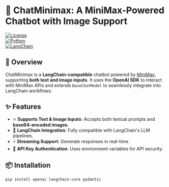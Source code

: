 # 🚀 ChatMinimax: A MiniMax-Powered Chatbot with Image Support  

[![License](https://img.shields.io/badge/license-MIT-blue.svg)](LICENSE)  
[![Python](https://img.shields.io/badge/python-3.8%2B-blue)](https://www.python.org/)  
[![LangChain](https://img.shields.io/badge/langchain-compatible-brightgreen)](https://www.langchain.com/)  

## 📌 Overview  

ChatMinimax is a **LangChain-compatible** chatbot powered by [MiniMax](https://www.minimaxi.chat/), supporting **both text and image inputs**. It uses the **OpenAI SDK** to interact with MiniMax APIs and extends `BaseChatModel` to seamlessly integrate into LangChain workflows.  

## ✨ Features  

- 🔥 **Supports Text & Image Inputs**: Accepts both textual prompts and **base64-encoded images**.  
- 🚀 **LangChain Integration**: Fully compatible with LangChain's LLM pipelines.  
- ⚡ **Streaming Support**: Generate responses in real-time.  
- 🔑 **API Key Authentication**: Uses environment variables for API security.  

## 📦 Installation  

```sh
pip install openai langchain-core pydantic
